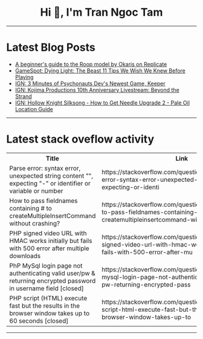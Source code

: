 <h1 align="center">Hi 👋, I'm Tran Ngoc Tam</h1>

---

# Latest Blog Posts 
<!-- BLOG-POST-LIST:START -->
- [A beginner&#39;s guide to the Roop model by Okaris on Replicate](https://dev.to/aimodels-fyi/a-beginners-guide-to-the-roop-model-by-okaris-on-replicate-12d5)
- [GameSpot: Dying Light: The Beast 11 Tips We Wish We Knew Before Playing](https://dev.to/gg_news/gamespot-dying-light-the-beast-11-tips-we-wish-we-knew-before-playing-40co)
- [IGN: 3 Minutes of Psychonauts Dev&#39;s Newest Game, Keeper](https://dev.to/gg_news/ign-3-minutes-of-psychonauts-devs-newest-game-keeper-1675)
- [IGN: Kojima Productions 10th Anniversary Livestream: Beyond the Strand](https://dev.to/gg_news/ign-kojima-productions-10th-anniversary-livestream-beyond-the-strand-15c1)
- [IGN: Hollow Knight Silksong - How to Get Needle Upgrade 2 - Pale Oil Location Guide](https://dev.to/gg_news/ign-hollow-knight-silksong-how-to-get-needle-upgrade-2-pale-oil-location-guide-2c3o)
<!-- BLOG-POST-LIST:END -->

---

# Latest stack oveflow activity
<table>
  <tr><th>Title</th><th>Link</th></tr>
  <!-- STACKOVERFLOW:START --><tr><td>Parse error: syntax error, unexpected string content &quot;&quot;, expecting &quot;-&quot; or identifier or variable or number</td><td>https://stackoverflow.com/questions/79769029/parse-error-syntax-error-unexpected-string-content-expecting-or-identi</td></tr><tr><td>How to pass fieldnames containing # to createMultipleInsertCommand without crashing?</td><td>https://stackoverflow.com/questions/79768985/how-to-pass-fieldnames-containing-to-createmultipleinsertcommand-without-crash</td></tr><tr><td>PHP signed video URL with HMAC works initially but fails with 500 error after multiple downloads</td><td>https://stackoverflow.com/questions/79768961/php-signed-video-url-with-hmac-works-initially-but-fails-with-500-error-after-mu</td></tr><tr><td>PhP MySql login page not authenticating valid user/pw &amp; returning encrypted password in username field [closed]</td><td>https://stackoverflow.com/questions/79768925/php-mysql-login-page-not-authenticating-valid-user-pw-returning-encrypted-pass</td></tr><tr><td>PHP script &lpar;HTML&rpar; execute fast but the results in the browser window takes up to 60 seconds [closed]</td><td>https://stackoverflow.com/questions/79768843/php-script-html-execute-fast-but-the-results-in-the-browser-window-takes-up-to</td></tr><!-- STACKOVERFLOW:END -->
</table>

---


